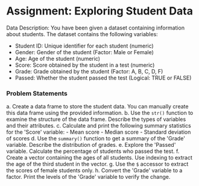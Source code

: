 # Assignment: Exploring Student Data

Data Description: You have been given a dataset containing information about students. The dataset contains the following variables:
   - Student ID: Unique identifier for each student (numeric)
   - Gender: Gender of the student (Factor: Male or Female)
   - Age: Age of the student (numeric)
   - Score: Score obtained by the student in a test (numeric)
   - Grade: Grade obtained by the student (Factor: A, B, C, D, F)
   - Passed: Whether the student passed the test (Logical: TRUE or FALSE)

### Problem Statements 
   a. Create a data frame to store the student data. You can manually create this data frame using the provided information.
   b. Use the `str()` function to examine the structure of the data frame. Describe the types of variables and their attributes.
   c. Calculate and print the following summary statistics for the 'Score' variable:
      - Mean score
      - Median score
      - Standard deviation of scores
   d. Use the `summary()` function to get a summary of the 'Grade' variable. Describe the distribution of grades.
   e. Explore the 'Passed' variable. Calculate the percentage of students who passed the test.
   f. Create a vector containing the ages of all students. Use indexing to extract the age of the third student in the vector.
   g. Use the `$` accessor to extract the scores of female students only.
   h. Convert the 'Grade' variable to a factor. Print the levels of the 'Grade' variable to verify the change.
